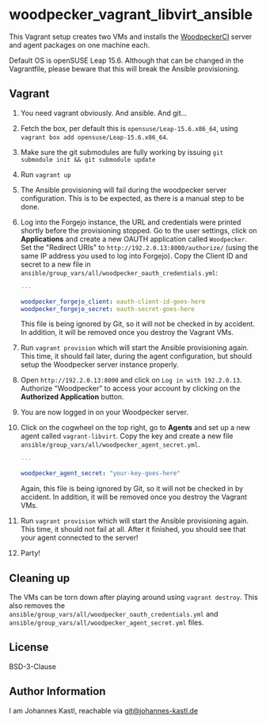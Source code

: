 # woodpecker_vagrant_libvirt_ansible

This Vagrant setup creates two VMs and installs the
[WoodpeckerCI](https://github.com/woodpecker-ci/woodpecker) server and agent
packages on one machine each.

Default OS is openSUSE Leap 15.6. Although that can be changed in the
Vagrantfile, please beware that this will break the Ansible provisioning.

## Vagrant

1. You need vagrant obviously. And ansible. And git...
1. Fetch the box, per default this is `opensuse/Leap-15.6.x86_64`, using
   `vagrant box add opensuse/Leap-15.6.x86_64`.
1. Make sure the git submodules are fully working by issuing `git submodule init
   && git submodule update`
1. Run `vagrant up`
1. The Ansible provisioning will fail during the woodpecker server
   configuration. This is to be expected, as there is a manual step to be done.
1. Log into the Forgejo instance, the URL and credentials were printed shortly
   before the provisioning stopped. Go to the user settings, click on
   **Applications** and create a new OAUTH application called `Woodpecker`. Set
   the "Redirect URIs" to `http://192.2.0.13:8000/authorize/` (using the same IP
   address you used to log into Forgejo). Copy the Client ID and secret to a new
   file in `ansible/group_vars/all/woodpecker_oauth_credentials.yml`:

   ```yaml
   ---

   woodpecker_forgejo_client: oauth-client-id-goes-here
   woodpecker_forgejo_secret: oauth-secret-goes-here
   ```

   This file is being ignored by Git, so it will not be checked in by accident.
   In addition, it will be removed once you destroy the Vagrant VMs.

1. Run `vagrant provision` which will start the Ansible provisioning again. This
   time, it should fail later, during the agent configuration, but should setup
   the Woodpecker server instance properly.
1. Open `http://192.2.0.13:8000` and click on `Log in with 192.2.0.13`.
   Authorize "Woodpecker" to access your account by clicking on the **Authorized
   Application** button.
1. You are now logged in on your Woodpecker server.
1. Click on the cogwheel on the top right, go to **Agents** and set up a new
   agent called `vagrant-libvirt`. Copy the key and create a new file
   `ansible/group_vars/all/woodpecker_agent_secret.yml`.

   ```yaml
   ---

   woodpecker_agent_secret: "your-key-goes-here"
   ```

   Again, this file is being ignored by Git, so it will not be checked in by
   accident.  In addition, it will be removed once you destroy the Vagrant VMs.
1. Run `vagrant provision` which will start the Ansible provisioning again. This
   time, it should not fail at all. After it finished, you should see that your
   agent connected to the server!
1. Party!

## Cleaning up

The VMs can be torn down after playing around using `vagrant destroy`. This also
removes the `ansible/group_vars/all/woodpecker_oauth_credentials.yml` and
`ansible/group_vars/all/woodpecker_agent_secret.yml` files.

## License

BSD-3-Clause

## Author Information

I am Johannes Kastl, reachable via git@johannes-kastl.de

